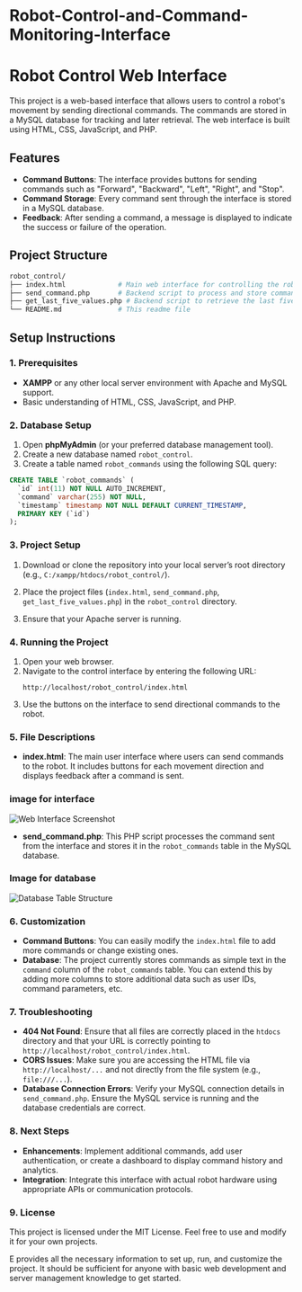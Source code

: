 # Robot-Control-and-Command-Monitoring-Interface
# **Robot Control Web Interface**

This project is a web-based interface that allows users to control a robot's movement by sending directional commands. The commands are stored in a MySQL database for tracking and later retrieval. The web interface is built using HTML, CSS, JavaScript, and PHP.

## **Features**

- **Command Buttons**: The interface provides buttons for sending commands such as "Forward", "Backward", "Left", "Right", and "Stop".
- **Command Storage**: Every command sent through the interface is stored in a MySQL database.
- **Feedback**: After sending a command, a message is displayed to indicate the success or failure of the operation.

## **Project Structure**

```bash
robot_control/
├── index.html             # Main web interface for controlling the robot
├── send_command.php       # Backend script to process and store commands
├── get_last_five_values.php # Backend script to retrieve the last five commands (used in second task)
└── README.md              # This readme file
```

## **Setup Instructions**

### **1. Prerequisites**

- **XAMPP** or any other local server environment with Apache and MySQL support.
- Basic understanding of HTML, CSS, JavaScript, and PHP.

### **2. Database Setup**

1. Open **phpMyAdmin** (or your preferred database management tool).
2. Create a new database named `robot_control`.
3. Create a table named `robot_commands` using the following SQL query:

```sql
CREATE TABLE `robot_commands` (
  `id` int(11) NOT NULL AUTO_INCREMENT,
  `command` varchar(255) NOT NULL,
  `timestamp` timestamp NOT NULL DEFAULT CURRENT_TIMESTAMP,
  PRIMARY KEY (`id`)
);
```
### **3. Project Setup**

1. Download or clone the repository into your local server’s root directory (e.g., `C:/xampp/htdocs/robot_control/`).

2. Place the project files (`index.html`, `send_command.php`, `get_last_five_values.php`) in the `robot_control` directory.

3. Ensure that your Apache server is running.

### **4. Running the Project**

1. Open your web browser.
2. Navigate to the control interface by entering the following URL:
   ```
   http://localhost/robot_control/index.html
   ```
3. Use the buttons on the interface to send directional commands to the robot.

### **5. File Descriptions**

- **index.html**: The main user interface where users can send commands to the robot. It includes buttons for each movement direction and displays feedback after a command is sent.
### image for interface
![Web Interface Screenshot](https://github.com/reham-ali102/Robot-Control-and-Command-Monitoring-Interface/blob/main/Interfase.PNG)
- **send_command.php**: This PHP script processes the command sent from the interface and stores it in the `robot_commands` table in the MySQL database.
### Image for database
![Database Table Structure](https://github.com/reham-ali102/Robot-Control-and-Command-Monitoring-Interface/blob/main/Database.PNG)

### **6. Customization**

- **Command Buttons**: You can easily modify the `index.html` file to add more commands or change existing ones.
- **Database**: The project currently stores commands as simple text in the `command` column of the `robot_commands` table. You can extend this by adding more columns to store additional data such as user IDs, command parameters, etc.

### **7. Troubleshooting**

- **404 Not Found**: Ensure that all files are correctly placed in the `htdocs` directory and that your URL is correctly pointing to `http://localhost/robot_control/index.html`.
- **CORS Issues**: Make sure you are accessing the HTML file via `http://localhost/...` and not directly from the file system (e.g., `file:///...`).
- **Database Connection Errors**: Verify your MySQL connection details in `send_command.php`. Ensure the MySQL service is running and the database credentials are correct.

### **8. Next Steps**

- **Enhancements**: Implement additional commands, add user authentication, or create a dashboard to display command history and analytics.
- **Integration**: Integrate this interface with actual robot hardware using appropriate APIs or communication protocols.

### **9. License**

This project is licensed under the MIT License. Feel free to use and modify it for your own projects.

E provides all the necessary information to set up, run, and customize the project. It should be sufficient for anyone with basic web development and server management knowledge to get started.

